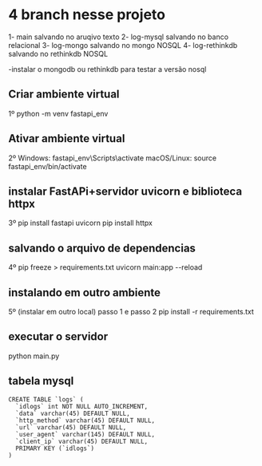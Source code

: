 # 4 branch nesse projeto
1- main salvando no aruqivo texto
2- log-mysql salvando no banco relacional
3- log-mongo salvando no mongo NOSQL
4- log-rethinkdb salvando no rethinkdb NOSQL

-instalar o mongodb ou rethinkdb para testar a versão nosql

## Criar ambiente virtual
1º python -m venv fastapi_env 
## Ativar ambiente virtual 
2º Windows: fastapi_env\Scripts\activate 
macOS/Linux: source fastapi_env/bin/activate 
## instalar FastAPi+servidor uvicorn e biblioteca httpx
3º pip install fastapi uvicorn pip install httpx
## salvando o arquivo de dependencias
4º pip freeze > requirements.txt uvicorn main:app --reload
## instalando em outro ambiente
5º (instalar em outro local) passo 1 e passo 2 pip install -r requirements.txt

## executar o servidor
python main.py
## tabela mysql
```
CREATE TABLE `logs` (
  `idlogs` int NOT NULL AUTO_INCREMENT,
  `data` varchar(45) DEFAULT NULL,
  `http_method` varchar(45) DEFAULT NULL,
  `url` varchar(45) DEFAULT NULL,
  `user_agent` varchar(145) DEFAULT NULL,
  `client_ip` varchar(45) DEFAULT NULL,
  PRIMARY KEY (`idlogs`)
)
```